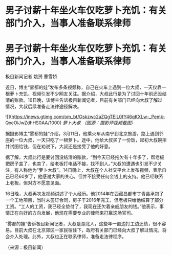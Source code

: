 # 男子讨薪十年坐火车仅吃萝卜充饥：有关部门介入，当事人准备联系律师

# 男子讨薪十年坐火车仅吃萝卜充饥：有关部门介入，当事人准备联系律师

极目新闻记者 姚赟 曹雪娇

近日，博主“雾都的娃”发布多条视频称，自己在火车上遇到一位大叔，一天仅靠一根萝卜充饥，视频引发不少网友关注。据介绍，大叔此行是为了讨回十年前还没结清的账款。16日晚，该博主告诉极目新闻记者，目前有关部门已经向大叔了解过情况，大叔后续准备走法律途径解决。

![](https://inews.gtimg.com/om_bt/Oskzwc2aZQgTEIL0fY46qKXLw-_Pemk-
QxeOiJwZdhHS0AA/1000) _萝卜大叔 （图源：摄影师视频截图）_

据摄影博主“雾都的娃”介绍，3月11日，他乘火车从南宁到北京旅游，路上遇到邻座的一位大叔，一天只吃了一根萝卜。途中，他给大叔买了一份饭，起初大叔婉拒并试图给钱，但在劝说下，大叔还是接受了他的好意。

据了解，大叔此行是要讨回没结清的账款，“到今天已经拖欠有十年多了，帮老板把房子盖了，也卖了，给老板打电话不接，找不到人。”大叔的遭遇也引发不少关注，有人称他为“萝卜大叔”。14日晚上，大叔在个人社交平台上发布视频，表示自己已经60岁了，他感谢大家的关心，但并不接受任何金钱上的支持。他已经联系上老板，但对方不愿意见面。

16日晚，大叔再次发视频讲述了个人经历。他2014年在西藏昌都市丁青县承包了一个工地项目，当时未签订合同，房子于2016年完工，但老板只给他结算了部分工资。“工人的工资，我已经全垫付了，我现在还欠着亲戚朋友的钱。”他表示，事情正在向好的方向发展，他现在需要专业的律师来打赢这场官司。

“雾都的娃”告诉极目新闻记者，大叔是湖北人，这些年一直边打工边还债，很不容易。目前大叔在北京郊区一家民宿住下，政府有关部门已经向大叔了解过情况，将会介入处理。此外，大叔也正在联系律师，准备走法律程序。

（来源：极目新闻）

